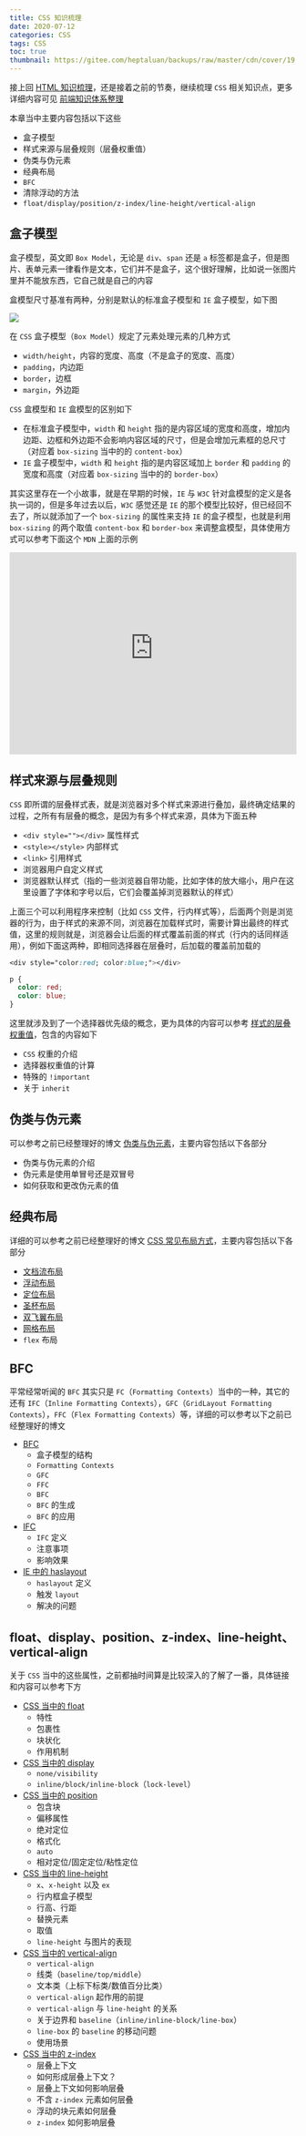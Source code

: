 ```yaml
---
title: CSS 知识梳理
date: 2020-07-12
categories: CSS
tags: CSS
toc: true
thumbnail: https://gitee.com/heptaluan/backups/raw/master/cdn/cover/19.webp
---
```


接上回 [HTML 知识梳理](https://heptaluan.github.io/2020/06/29/HTML/00/)，还是接着之前的节奏，继续梳理 `CSS` 相关知识点，更多详细内容可见 [前端知识体系整理](https://heptaluan.github.io/target/)

<!--more-->

本章当中主要内容包括以下这些

* 盒子模型
* 样式来源与层叠规则（层叠权重值）
* 伪类与伪元素
* 经典布局
* `BFC`
* 清除浮动的方法
* `float/display/position/z-index/line-height/vertical-align`





## 盒子模型

盒子模型，英文即 `Box Model`，无论是 `div`、`span` 还是 `a` 标签都是盒子，但是图片、表单元素一律看作是文本，它们并不是盒子，这个很好理解，比如说一张图片里并不能放东西，它自己就是自己的内容

盒模型尺寸基准有两种，分别是默认的标准盒子模型和 `IE` 盒子模型，如下图

![](https://gitee.com/heptaluan/backups/raw/master/cdn/css/19-01.png)

在 `CSS` 盒子模型（`Box Model`）规定了元素处理元素的几种方式

* `width/height`，内容的宽度、高度（不是盒子的宽度、高度）
* `padding`，内边距
* `border`，边框
* `margin`，外边距

`CSS` 盒模型和 `IE` 盒模型的区别如下

* 在标准盒子模型中，`width` 和 `height` 指的是内容区域的宽度和高度，增加内边距、边框和外边距不会影响内容区域的尺寸，但是会增加元素框的总尺寸（对应着 `box-sizing` 当中的的 `content-box`）
* `IE` 盒子模型中，`width` 和 `height` 指的是内容区域加上 `border` 和 `padding` 的宽度和高度（对应着 `box-sizing` 当中的的 `border-box`）

其实这里存在一个小故事，就是在早期的时候，`IE` 与 `W3C` 针对盒模型的定义是各执一词的，但是多年过去以后，`W3C` 感觉还是 `IE` 的那个模型比较好，但已经回不去了，所以就添加了一个 `box-sizing` 的属性来支持 `IE` 的盒子模型，也就是利用 `box-sizing` 的两个取值 `content-box` 和 `border-box` 来调整盒模型，具体使用方式可以参考下面这个 `MDN` 上面的示例

<iframe width="100%" height="355px" frameborder="0" src="https://interactive-examples.mdn.mozilla.net/pages/css/box-sizing.html"></iframe>






## 样式来源与层叠规则

`CSS` 即所谓的层叠样式表，就是浏览器对多个样式来源进行叠加，最终确定结果的过程，之所有有层叠的概念，是因为有多个样式来源，具体为下面五种

* `<div style=""></div>` 属性样式
* `<style></style>` 内部样式
* `<link>` 引用样式
* 浏览器用户自定义样式
* 浏览器默认样式（指的一些浏览器自带功能，比如字体的放大缩小，用户在这里设置了字体和字号以后，它们会覆盖掉浏览器默认的样式）

上面三个可以利用程序来控制（比如 `CSS` 文件，行内样式等），后面两个则是浏览器的行为，由于样式的来源不同，浏览器在加载样式时，需要计算出最终的样式值，这里的规则就是，浏览器会让后面的样式覆盖前面的样式（行内的话同样适用），例如下面这两种，即相同选择器在层叠时，后加载的覆盖前加载的

```css
<div style="color:red; color:blue;"></div>

p {
  color: red;
  color: blue;
}
```

这里就涉及到了一个选择器优先级的概念，更为具体的内容可以参考 [样式的层叠权重值](https://heptaluan.github.io/2019/04/16/CSS/18/)，包含的内容如下

* `CSS` 权重的介绍
* 选择器权重值的计算
* 特殊的 `!important`
* 关于 `inherit`





## 伪类与伪元素

可以参考之前已经整理好的博文 [伪类与伪元素](https://heptaluan.github.io/2018/11/25/CSS/04/)，主要内容包括以下各部分

* 伪类与伪元素的介绍
* 伪元素是使用单冒号还是双冒号
* 如何获取和更改伪元素的值





## 经典布局

详细的可以参考之前已经整理好的博文 [CSS 常见布局方式](https://heptaluan.github.io/2019/09/12/CSS/11/)，主要内容包括以下各部分

* [文档流布局](https://heptaluan.github.io/demos/css/文档流布局.html)
* [浮动布局](https://heptaluan.github.io/demos/css/浮动布局.html)
* [定位布局](https://heptaluan.github.io/demos/css/定位布局.html)
* [圣杯布局](https://heptaluan.github.io/demos/css/圣杯布局.html)
* [双飞翼布局](https://heptaluan.github.io/demos/css/双飞翼布局.html)
* [网格布局](https://heptaluan.github.io/demos/css/网格布局.html)
* `flex` 布局






## BFC

平常经常听闻的 `BFC` 其实只是 `FC`（`Formatting Contexts`）当中的一种，其它的还有 `IFC`（`Inline Formatting Contexts`），`GFC`（`GridLayout Formatting Contexts`），`FFC`（`Flex Formatting Contexts`）等，详细的可以参考以下之前已经整理好的博文

* [BFC](https://heptaluan.github.io/2018/12/03/CSS/06/)
  * 盒子模型的结构
  * `Formatting Contexts`
  * `GFC`
  * `FFC`
  * `BFC`
  * `BFC` 的生成
  * `BFC` 的应用
* [IFC](https://heptaluan.github.io/2018/12/05/CSS/07/)
  * `IFC` 定义
  * 注意事项
  * 影响效果
* [IE 中的 haslayout](https://heptaluan.github.io/2018/10/12/CSS/08/)
  * `haslayout` 定义
  * 触发 `layout`
  * 解决的问题








## float、display、position、z-index、line-height、vertical-align

关于 `CSS` 当中的这些属性，之前都抽时间算是比较深入的了解了一番，具体链接和内容可以参考下方

* [CSS 当中的 float](https://heptaluan.github.io/2018/11/28/CSS/05/)
  * 特性
  * 包裹性
  * 块状化
  * 作用机制
* [CSS 当中的 display](https://heptaluan.github.io/2018/11/29/CSS/13/)
  * `none/visibility`
  * `inline/block/inline-block`（`lock-level`）
* [CSS 当中的 position](https://heptaluan.github.io/2018/11/30/CSS/14/)
  * 包含块
  * 偏移属性
  * 绝对定位
  * 格式化
  * `auto`
  * 相对定位/固定定位/粘性定位
* [CSS 当中的 line-height](https://heptaluan.github.io/2018/12/10/CSS/15/)
  * `x`、`x-height` 以及 `ex`
  * 行内框盒子模型
  * 行高、行距
  * 替换元素
  * 取值
  * `line-height` 与图片的表现
* [CSS 当中的 vertical-align](https://heptaluan.github.io/2019/01/08/CSS/16/)
  * `vertical-align`
  * 线类（`baseline/top/middle`）
  * 文本类（上标下标类/数值百分比类）
  * `vertical-align` 起作用的前提
  * `vertical-align` 与 `line-height` 的关系
  * 关于边界和 `baseline`（`inline/inline-block/line-box`）
  * `line-box` 的 `baseline` 的移动问题
  * 使用场景
* [CSS 当中的 z-index](https://heptaluan.github.io/2019/02/02/CSS/17/)
  * 层叠上下文
  * 如何形成层叠上下文？
  * 层叠上下文如何影响层叠
  * 不含 `z-index` 元素如何层叠
  * 浮动的块元素如何层叠
  * `z-index` 如何影响层叠


